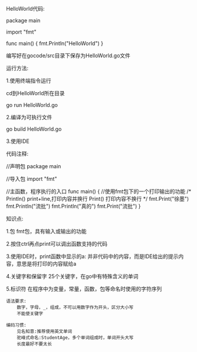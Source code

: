HelloWorld代码:

package main

import "fmt"

func main()  {
    fmt.Println("HelloWorld")
}

编写好在gocode/src目录下保存为HelloWorld.go文件

运行方法:

1.使用终端指令运行

cd到HelloWorld所在目录

go run HelloWorld.go

2.编译为可执行文件

go build HelloWorld.go

3.使用IDE

代码注释:

//声明包
package main

//导入包
import "fmt"

//主函数，程序执行的入口
func main()  {
	//使用fmt包下的一个打印输出的功能
	/*
	Println() print+line,打印内容并换行
	Print() 打印内容不换行
	 */
	fmt.Print("徐墨")
	fmt.Println("流批")
	fmt.Println("真的")
	fmt.Print("流批")
}

知识点:

1.包
	fmt包，具有输入或输出的功能

2.按住ctrl再点print可以调出函数支持的代码

3.使用IDE时，print函数中显示的a:
	并非代码中的内容，而是IDE给出的提示内容，意思是将打印的内容赋给a

4.关键字和保留字
	25个关键字，在go中有特殊含义的单词

5.标识符
	在程序中为变量，常量，函数，包等命名时使用的字符序列

	语法要求:
		数字，字母，_，组成，不可以用数字作为开头，区分大小写
		不能使关键字

	编码习惯:
		见名知意:推荐使用英文单词
		驼峰式命名:StudentAge，多个单词组成时，单词开头大写
		长度最好不要太长
